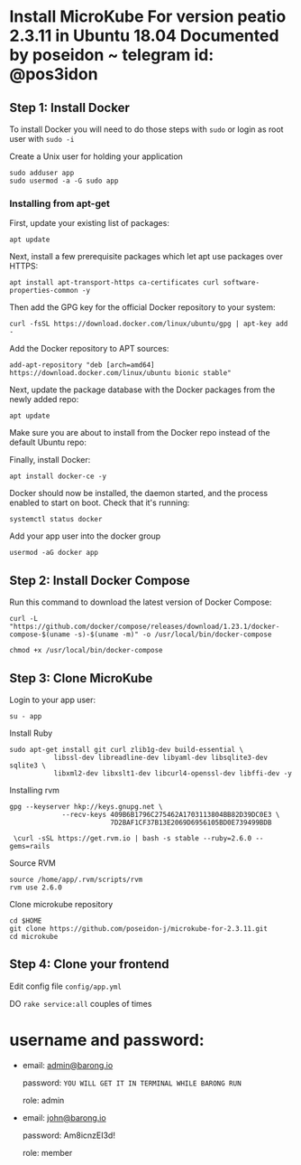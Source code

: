 # Install MicroKube For version peatio 2.3.11  in Ubuntu 18.04 Documented by poseidon ~ telegram id: @pos3idon 

## Step 1: Install Docker

To install Docker you will need to do those steps with `sudo` or login as root user with `sudo -i`

Create a Unix user for holding your application
```
sudo adduser app
sudo usermod -a -G sudo app

```

### Installing from apt-get

First, update your existing list of packages:

```
apt update
```

Next, install a few prerequisite packages which let apt use packages over HTTPS:

```
apt install apt-transport-https ca-certificates curl software-properties-common -y
```

Then add the GPG key for the official Docker repository to your system:

```
curl -fsSL https://download.docker.com/linux/ubuntu/gpg | apt-key add -
```

Add the Docker repository to APT sources:

```
add-apt-repository "deb [arch=amd64] https://download.docker.com/linux/ubuntu bionic stable"
```

Next, update the package database with the Docker packages from the newly added repo:

```
apt update
```

Make sure you are about to install from the Docker repo instead of the default Ubuntu repo:

Finally, install Docker:

```
apt install docker-ce -y
```

Docker should now be installed, the daemon started, and the process enabled to start on boot. Check that it's running:

```
systemctl status docker
```

Add your app user into the docker group

```
usermod -aG docker app
```

## Step 2: Install Docker Compose

Run this command to download the latest version of Docker Compose:

```
curl -L "https://github.com/docker/compose/releases/download/1.23.1/docker-compose-$(uname -s)-$(uname -m)" -o /usr/local/bin/docker-compose

chmod +x /usr/local/bin/docker-compose
```

## Step 3: Clone MicroKube

Login to your app user:
```
su - app

```
Install Ruby
```
sudo apt-get install git curl zlib1g-dev build-essential \
           libssl-dev libreadline-dev libyaml-dev libsqlite3-dev sqlite3 \
           libxml2-dev libxslt1-dev libcurl4-openssl-dev libffi-dev -y
```
Installing rvm
```
gpg --keyserver hkp://keys.gnupg.net \
             --recv-keys 409B6B1796C275462A1703113804BB82D39DC0E3 \
                         7D2BAF1CF37B13E2069D6956105BD0E739499BDB

 \curl -sSL https://get.rvm.io | bash -s stable --ruby=2.6.0 --gems=rails
```
Source RVM


```
source /home/app/.rvm/scripts/rvm
rvm use 2.6.0
```

Clone microkube repository
```
cd $HOME
git clone https://github.com/poseidon-j/microkube-for-2.3.11.git
cd microkube
```

## Step 4: Clone your frontend

Edit config file `config/app.yml`

DO `rake service:all` couples of times


# username and password:   
  
 - email: admin@barong.io
 
   password: `YOU WILL GET IT IN TERMINAL WHILE BARONG RUN`
  
   role: admin
    
 - email: john@barong.io
  
   password: Am8icnzEI3d!
  
   role: member
   
   
